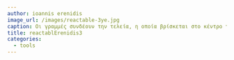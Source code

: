 ```yaml
---
author: ioannis erenidis
image_url: /images/reactable-3ye.jpg
caption: Οι γραμμές συνδέουν την τελεία, η οποία βρίσκεται στο κέντρο του κύκλου, με τα αντικείμενα της επιφάνειας. Οπτικοποιούν τις συχνότητες του ήχου.
title: reactablErenidis3
categories:
  - tools
---
```

